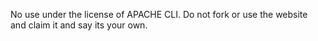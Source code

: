 No use under the license of APACHE CLI.
Do not fork or use the website and claim it and say its your own.
